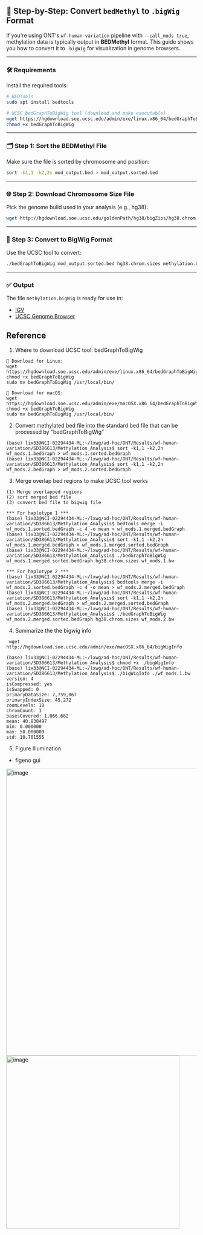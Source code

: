 ## 🧬 Step-by-Step: Convert `bedMethyl` to `.bigWig` Format

If you're using ONT's `wf-human-variation` pipeline with `--call_mods true`, methylation data is typically output in **BEDMethyl** format. This guide shows you how to convert it to `.bigWig` for visualization in genome browsers.

---

### 🛠 Requirements

Install the required tools:

```bash
# BEDTools
sudo apt install bedtools

# UCSC bedGraphToBigWig tool (download and make executable)
wget https://hgdownload.soe.ucsc.edu/admin/exe/linux.x86_64/bedGraphToBigWig
chmod +x bedGraphToBigWig
```

---

### 🗂 Step 1: Sort the BEDMethyl File

Make sure the file is sorted by chromosome and position:

```bash
sort -k1,1 -k2,2n mod_output.bed > mod_output.sorted.bed
```

---

### 🌐 Step 2: Download Chromosome Size File

Pick the genome build used in your analysis (e.g., hg38):

```bash
wget http://hgdownload.soe.ucsc.edu/goldenPath/hg38/bigZips/hg38.chrom.sizes
```

---

### 🔄 Step 3: Convert to BigWig Format

Use the UCSC tool to convert:

```bash
./bedGraphToBigWig mod_output.sorted.bed hg38.chrom.sizes methylation.bigWig
```

---

### ✅ Output

The file `methylation.bigWig` is ready for use in:

- [IGV](https://software.broadinstitute.org/software/igv/)
- [UCSC Genome Browser](https:/)

## Reference
1. Where to download UCSC tool: bedGraphToBigWig
```
🔽 Download for Linux:
wget https://hgdownload.soe.ucsc.edu/admin/exe/linux.x86_64/bedGraphToBigWig
chmod +x bedGraphToBigWig
sudo mv bedGraphToBigWig /usr/local/bin/

🔽 Download for macOS:
wget https://hgdownload.soe.ucsc.edu/admin/exe/macOSX.x86_64/bedGraphToBigWig
chmod +x bedGraphToBigWig
sudo mv bedGraphToBigWig /usr/local/bin/
```

2. Convert methylated bed file into the standard bed file that can be processed by "bedGraphToBigWig"
```
(base) lix33@NCI-02294434-ML:~/lxwg/ad-hoc/ONT/Results/wf-human-variation/SD386613/Methylation_Analysis$ sort -k1,1 -k2,2n wf_mods.1.bedGraph > wf_mods.1.sorted.bedGraph
(base) lix33@NCI-02294434-ML:~/lxwg/ad-hoc/ONT/Results/wf-human-variation/SD386613/Methylation_Analysis$ sort -k1,1 -k2,2n wf_mods.2.bedGraph > wf_mods.2.sorted.bedGraph
```  

3. Merge overlap bed regions to make UCSC tool works
```
(1) Merge overlapped regions
(2) sort merged bed file
(3) convert bed file to bigwig file 

*** For haplotype 1 ***
(base) lix33@NCI-02294434-ML:~/lxwg/ad-hoc/ONT/Results/wf-human-variation/SD386613/Methylation_Analysis$ bedtools merge -i wf_mods.1.sorted.bedGraph -c 4 -o mean > wf_mods.1.merged.bedGraph
(base) lix33@NCI-02294434-ML:~/lxwg/ad-hoc/ONT/Results/wf-human-variation/SD386613/Methylation_Analysis$ sort -k1,1 -k2,2n wf_mods.1.merged.bedGraph > wf_mods.1.merged.sorted.bedGraph
(base) lix33@NCI-02294434-ML:~/lxwg/ad-hoc/ONT/Results/wf-human-variation/SD386613/Methylation_Analysis$ ./bedGraphToBigWig wf_mods.1.merged.sorted.bedGraph hg38.chrom.sizes wf_mods.1.bw

*** For haplotype 2 ***
(base) lix33@NCI-02294434-ML:~/lxwg/ad-hoc/ONT/Results/wf-human-variation/SD386613/Methylation_Analysis$ bedtools merge -i wf_mods.2.sorted.bedGraph -c 4 -o mean > wf_mods.2.merged.bedGraph
(base) lix33@NCI-02294434-ML:~/lxwg/ad-hoc/ONT/Results/wf-human-variation/SD386613/Methylation_Analysis$ sort -k1,1 -k2,2n wf_mods.2.merged.bedGraph > wf_mods.2.merged.sorted.bedGraph
(base) lix33@NCI-02294434-ML:~/lxwg/ad-hoc/ONT/Results/wf-human-variation/SD386613/Methylation_Analysis$ ./bedGraphToBigWig wf_mods.2.merged.sorted.bedGraph hg38.chrom.sizes wf_mods.2.bw
```

4. Summarize the the bigwig info
```
 wget http://hgdownload.soe.ucsc.edu/admin/exe/macOSX.x86_64/bigWigInfo

(base) lix33@NCI-02294434-ML:~/lxwg/ad-hoc/ONT/Results/wf-human-variation/SD386613/Methylation_Analysis$ chmod +x ./bigWigInfo 
(base) lix33@NCI-02294434-ML:~/lxwg/ad-hoc/ONT/Results/wf-human-variation/SD386613/Methylation_Analysis$ ./bigWigInfo ./wf_mods.1.bw 
version: 4
isCompressed: yes
isSwapped: 0
primaryDataSize: 7,759,067
primaryIndexSize: 45,272
zoomLevels: 10
chromCount: 1
basesCovered: 1,066,682
mean: 40.838497
min: 0.000000
max: 50.000000
std: 10.701555
```

5. Figure Illumination
- figeno gui
<img width="1482" height="757" alt="image" src="https://github.com/user-attachments/assets/4d745cf4-8297-4f51-8188-ac902801c51c" />

<img width="458" height="457" alt="image" src="https://github.com/user-attachments/assets/c65b563e-8859-4411-8d6d-5b2b8cde88de" />


